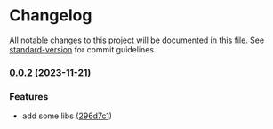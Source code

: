 # Changelog

All notable changes to this project will be documented in this file. See [standard-version](https://github.com/conventional-changelog/standard-version) for commit guidelines.

### [0.0.2](https://github.com/danielalves96/vite-template/compare/v0.0.1...v0.0.2) (2023-11-21)


### Features

* add some libs ([296d7c1](https://github.com/danielalves96/vite-template/commit/296d7c1cc81cc782dd76be324ae6608b7a9c87f7))
